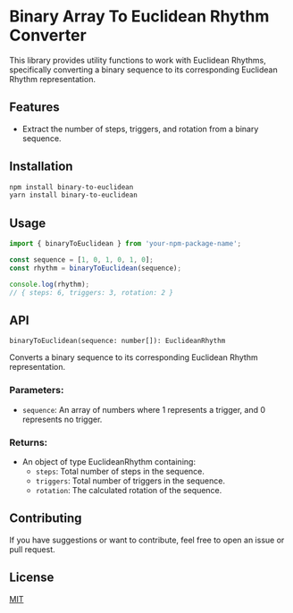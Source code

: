 # Binary Array To Euclidean Rhythm Converter

This library provides utility functions to work with Euclidean Rhythms, specifically converting a binary sequence to its corresponding Euclidean Rhythm representation.

## Features

- Extract the number of steps, triggers, and rotation from a binary sequence.

## Installation

```bash
npm install binary-to-euclidean
yarn install binary-to-euclidean
```

## Usage

```js
import { binaryToEuclidean } from 'your-npm-package-name';

const sequence = [1, 0, 1, 0, 1, 0];
const rhythm = binaryToEuclidean(sequence);

console.log(rhythm);  
// { steps: 6, triggers: 3, rotation: 2 }
```

## API
`binaryToEuclidean(sequence: number[]): EuclideanRhythm`

Converts a binary sequence to its corresponding Euclidean Rhythm representation.

### Parameters:
- `sequence`: An array of numbers where 1 represents a trigger, and 0 represents no trigger.

### Returns: 
- An object of type EuclideanRhythm containing:
  - `steps`: Total number of steps in the sequence.
  - `triggers`: Total number of triggers in the sequence.
  - `rotation`: The calculated rotation of the sequence.

## Contributing

If you have suggestions or want to contribute, feel free to open an issue or pull request.

## License

[MIT](https://mit-license.org/)
